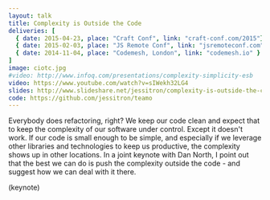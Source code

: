 ```yaml
---
layout: talk
title: Complexity is Outside the Code
deliveries: [
  { date: 2015-04-23, place: "Craft Conf", link: "craft-conf.com/2015"},
  { date: 2015-02-03, place: "JS Remote Conf", link: "jsremoteconf.com" },
  { date: 2014-11-04, place: "Codemesh, London", link: "codemesh.io" }
]
image: ciotc.jpg
#video: http://www.infoq.com/presentations/complexity-simplicity-esb
video: https://www.youtube.com/watch?v=sIWekh32LG4
slides: http://www.slideshare.net/jessitron/complexity-is-outside-the-code
code: https://github.com/jessitron/teamo
---
```

Everybody does refactoring, right? We keep our code clean and expect
that to keep the complexity of our software under control. Except it
doesn't work. If our code is small enough to be simple, and especially
if we leverage other libraries and technologies to keep us productive,
the complexity shows up in other locations.
In a joint keynote with Dan North, I point out that the best we can do
is push the complexity outside the code - and suggest how we can deal
with it there.

(keynote)